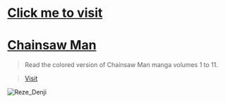 # [Click me to visit](https://wayexit995.github.io/CSM/Manga/Index.html)

# [Chainsaw Man](https://wayexit995.github.io/CSM/Manga/Index.html)

> Read the colored version of Chainsaw Man manga volumes 1 to 11.

> [Visit](https://wayexit995.github.io/CSM/Manga/Index.html)



![Reze_Denji](https://raw.githubusercontent.com/wayexit995/CSM/main/Manga/img/370852667_122098044134026433_3259430490755712967_n.jpg)
